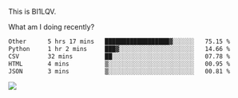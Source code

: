 This is BI1LQV.

What am I doing recently?

<!--START_SECTION:waka-->

```txt
Other      5 hrs 17 mins   ██████████████████▓░░░░░░   75.15 %
Python     1 hr 2 mins     ███▓░░░░░░░░░░░░░░░░░░░░░   14.66 %
CSV        32 mins         ██░░░░░░░░░░░░░░░░░░░░░░░   07.78 %
HTML       4 mins          ▒░░░░░░░░░░░░░░░░░░░░░░░░   00.95 %
JSON       3 mins          ▒░░░░░░░░░░░░░░░░░░░░░░░░   00.81 %
```

<!--END_SECTION:waka-->

<img src="https://github-readme-stats.vercel.app/api?username=bi1lqv&show_icons=true&count_private=true">
